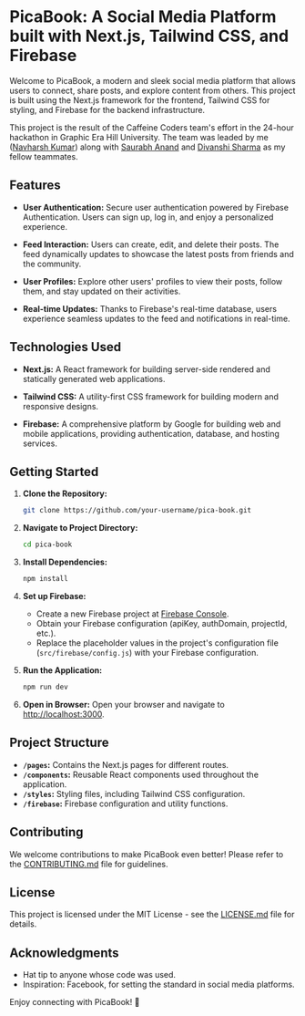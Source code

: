 # PicaBook: A Social Media Platform built with Next.js, Tailwind CSS, and Firebase

Welcome to PicaBook, a modern and sleek social media platform that allows users to connect, share posts, and explore content from others. This project is built using the Next.js framework for the frontend, Tailwind CSS for styling, and Firebase for the backend infrastructure.

This project is the result of the Caffeine Coders team's effort in the 24-hour hackathon in Graphic Era Hill University. The team was leaded by me ([Navharsh Kumar](https://github.com/navharsh)) along with [Saurabh Anand](https://github.com/saurabhnd3010) and [Divanshi Sharma](https://github.com/Divanshi-sharma) as my fellow teammates.
## Features

- **User Authentication:** Secure user authentication powered by Firebase Authentication. Users can sign up, log in, and enjoy a personalized experience.

- **Feed Interaction:** Users can create, edit, and delete their posts. The feed dynamically updates to showcase the latest posts from friends and the community.

- **User Profiles:** Explore other users' profiles to view their posts, follow them, and stay updated on their activities.

- **Real-time Updates:** Thanks to Firebase's real-time database, users experience seamless updates to the feed and notifications in real-time.

## Technologies Used

- **Next.js:** A React framework for building server-side rendered and statically generated web applications.

- **Tailwind CSS:** A utility-first CSS framework for building modern and responsive designs.

- **Firebase:** A comprehensive platform by Google for building web and mobile applications, providing authentication, database, and hosting services.

## Getting Started

1. **Clone the Repository:**
   ```bash
   git clone https://github.com/your-username/pica-book.git
   ```

2. **Navigate to Project Directory:**
   ```bash
   cd pica-book
   ```

3. **Install Dependencies:**
   ```bash
   npm install
   ```

4. **Set up Firebase:**
   - Create a new Firebase project at [Firebase Console](https://console.firebase.google.com/).
   - Obtain your Firebase configuration (apiKey, authDomain, projectId, etc.).
   - Replace the placeholder values in the project's configuration file (`src/firebase/config.js`) with your Firebase configuration.

5. **Run the Application:**
   ```bash
   npm run dev
   ```

6. **Open in Browser:**
   Open your browser and navigate to [http://localhost:3000](http://localhost:3000).

## Project Structure

- **`/pages`:** Contains the Next.js pages for different routes.
- **`/components`:** Reusable React components used throughout the application.
- **`/styles`:** Styling files, including Tailwind CSS configuration.
- **`/firebase`:** Firebase configuration and utility functions.

## Contributing

We welcome contributions to make PicaBook even better! Please refer to the [CONTRIBUTING.md]() file for guidelines.

## License

This project is licensed under the MIT License - see the [LICENSE.md]() file for details.

## Acknowledgments

- Hat tip to anyone whose code was used.
- Inspiration: Facebook, for setting the standard in social media platforms.

Enjoy connecting with PicaBook! 📸

